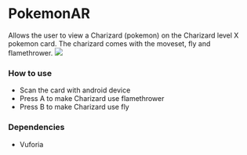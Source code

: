 # PokemonAR
Allows the user to view a Charizard (pokemon) on the Charizard level X pokemon card. The charizard comes with the moveset, fly and flamethrower.
![](http://940ee6dce6677fa01d25-0f55c9129972ac85d6b1f4e703468e6b.r99.cf2.rackcdn.com/products/pictures/280046.jpg&s=200)


### How to use
* Scan the card with android device
* Press A to make Charizard use flamethrower
* Press B to make Charizard use fly

### Dependencies 
* Vuforia
